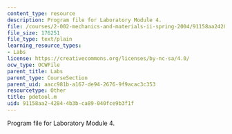 ```yaml
---
content_type: resource
description: Program file for Laboratory Module 4.
file: /courses/2-002-mechanics-and-materials-ii-spring-2004/91158aa242844b3bca89040fce9b3f1f_pdetool.m
file_size: 176251
file_type: text/plain
learning_resource_types:
- Labs
license: https://creativecommons.org/licenses/by-nc-sa/4.0/
ocw_type: OCWFile
parent_title: Labs
parent_type: CourseSection
parent_uid: aacc981b-a167-de94-2676-9f9acac3c353
resourcetype: Other
title: pdetool.m
uid: 91158aa2-4284-4b3b-ca89-040fce9b3f1f
---
```

Program file for Laboratory Module 4.